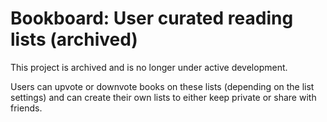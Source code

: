 # Bookboard: User curated reading lists (archived)

This project is archived and is no longer under active development.

Users can upvote or downvote books on these lists (depending on the list
settings) and can create their own lists to either keep private or share with
friends.
